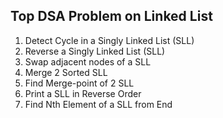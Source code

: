 ## Top DSA Problem on Linked List

1. Detect Cycle in a Singly Linked List (SLL)
2. Reverse a Singly Linked List (SLL)
3. Swap adjacent nodes of a SLL
4. Merge 2 Sorted SLL
5. Find Merge-point of 2 SLL
6. Print a SLL in Reverse Order
7. Find Nth Element of a SLL from End
